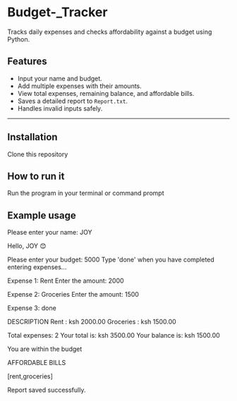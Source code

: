 # Budget-_Tracker
Tracks  daily expenses and checks affordability against a budget using Python.


## Features
- Input your name and budget.
- Add multiple expenses with their amounts.
- View total expenses, remaining balance, and affordable bills.
- Saves a detailed report to `Report.txt`.
- Handles invalid inputs safely.

---
## Installation
Clone this repository

## How to run it
Run the program in your terminal or command prompt


## Example usage

Please enter your name: JOY


Hello, JOY 😊

Please enter your budget: 5000
Type 'done' when you have completed entering expenses...

Expense 1: Rent
Enter the amount: 2000

Expense 2: Groceries
Enter the amount: 1500

Expense 3: done

DESCRIPTION
Rent : ksh 2000.00
Groceries : ksh 1500.00

Total expenses: 2
Your total is: ksh 3500.00
Your balance is: ksh 1500.00

You are within the budget

AFFORDABLE BILLS

[rent,groceries]

Report saved successfully.

